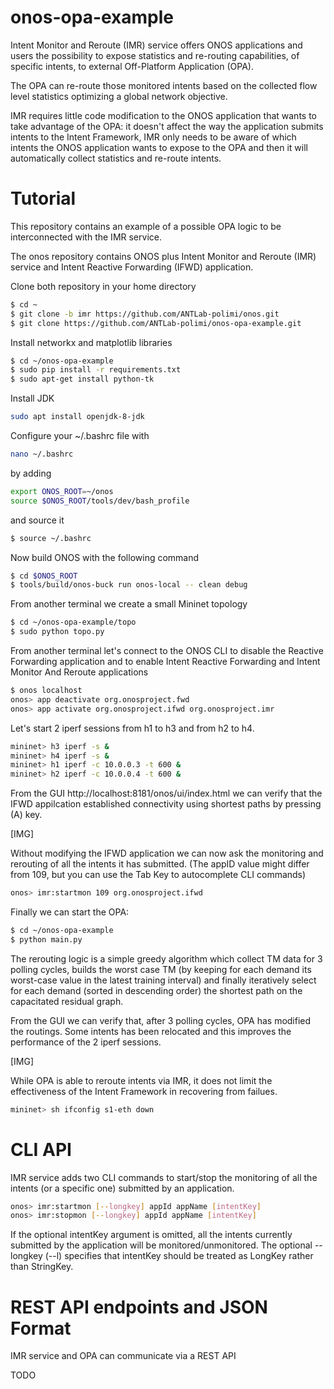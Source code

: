 # onos-opa-example

Intent Monitor and Reroute (IMR) service offers ONOS applications and users the possibility to expose statistics and re-routing capabilities, of specific intents, to external Off-Platform Application (OPA).

The OPA can re-route those monitored intents based on the collected flow level statistics optimizing a global network objective.

IMR requires little code modification to the ONOS application that wants to take advantage of the OPA: it doesn't affect the way the application submits intents to the Intent Framework, IMR only needs to be aware of which intents the ONOS application wants to expose to the OPA and then it will automatically collect statistics and re-route intents.

# Tutorial

This repository contains an example of a possible OPA logic to be interconnected with the IMR service.

The onos repository contains ONOS plus Intent Monitor and Reroute (IMR) service and Intent Reactive Forwarding (IFWD) application.

Clone both repository in your home directory
```bash
$ cd ~
$ git clone -b imr https://github.com/ANTLab-polimi/onos.git
$ git clone https://github.com/ANTLab-polimi/onos-opa-example.git
```
Install networkx and matplotlib libraries

```bash
$ cd ~/onos-opa-example
$ sudo pip install -r requirements.txt
$ sudo apt-get install python-tk
```
Install JDK
```bash
sudo apt install openjdk-8-jdk
```

Configure your ~/.bashrc file with

```bash
nano ~/.bashrc
```

by adding

```bash
export ONOS_ROOT=~/onos
source $ONOS_ROOT/tools/dev/bash_profile
```

and source it
```bash
$ source ~/.bashrc
```

Now build ONOS with the following command
```bash
$ cd $ONOS_ROOT
$ tools/build/onos-buck run onos-local -- clean debug
```
From another terminal we create a small Mininet topology
```bash
$ cd ~/onos-opa-example/topo
$ sudo python topo.py
```
From another terminal let's connect to the ONOS CLI to disable the Reactive Forwarding application and to enable Intent Reactive Forwarding and Intent Monitor And Reroute applications
```bash
$ onos localhost
onos> app deactivate org.onosproject.fwd
onos> app activate org.onosproject.ifwd org.onosproject.imr
```
Let's start 2 iperf sessions from h1 to h3 and from h2 to h4.
```bash
mininet> h3 iperf -s &
mininet> h4 iperf -s &
mininet> h1 iperf -c 10.0.0.3 -t 600 &
mininet> h2 iperf -c 10.0.0.4 -t 600 &
```
From the GUI http://localhost:8181/onos/ui/index.html we can verify that the IFWD appilcation established connectivity using shortest paths by pressing (A) key.

\[IMG\]

Without modifying the IFWD application we can now ask the monitoring and rerouting of all the intents it has submitted.
(The appID value might differ from 109, but you can use the  Tab Key to autocomplete CLI commands)
```bash
onos> imr:startmon 109 org.onosproject.ifwd
```
Finally we can start the OPA:
```bash
$ cd ~/onos-opa-example
$ python main.py
```
The rerouting logic is a simple greedy algorithm which collect TM data for 3 polling cycles, builds the worst case TM (by keeping for each demand its worst-case value in the latest training interval) and finally iteratively select for each demand (sorted in descending order) the shortest path on the capacitated residual graph.

From the GUI we can verify that, after 3 polling cycles, OPA has modified the routings.
Some intents has been relocated and this improves the performance of the 2 iperf sessions.

\[IMG\]

While OPA is able to reroute intents via IMR, it does not limit the effectiveness of the Intent Framework in recovering from failues.
```bash
mininet> sh ifconfig s1-eth down
```
# CLI API

IMR service adds two CLI commands to start/stop the monitoring of all the intents (or a specific one) submitted by an application.

```bash
onos> imr:startmon [--longkey] appId appName [intentKey]
onos> imr:stopmon [--longkey] appId appName [intentKey]
```
If the optional intentKey argument is omitted, all the intents currently submitted by the application will be monitored/unmonitored.
The optional --longkey (--l) specifies that intentKey should be treated as LongKey rather than StringKey.

# REST API endpoints and JSON Format

IMR service and OPA can communicate via a REST API

TODO
